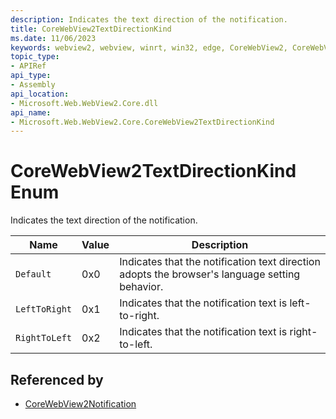 ```yaml
---
description: Indicates the text direction of the notification.
title: CoreWebView2TextDirectionKind
ms.date: 11/06/2023
keywords: webview2, webview, winrt, win32, edge, CoreWebView2, CoreWebView2Controller, browser control, edge html, CoreWebView2TextDirectionKind
topic_type:
- APIRef
api_type:
- Assembly
api_location:
- Microsoft.Web.WebView2.Core.dll
api_name:
- Microsoft.Web.WebView2.Core.CoreWebView2TextDirectionKind
---
```


# CoreWebView2TextDirectionKind Enum

Indicates the text direction of the notification.

| Name |  Value | Description |
|--|--|--|
|`Default` | 0x0  |  Indicates that the notification text direction adopts the browser's language setting behavior.|
|`LeftToRight` | 0x1  |  Indicates that the notification text is left-to-right.|
|`RightToLeft` | 0x2  |  Indicates that the notification text is right-to-left.|


## Referenced by

- [CoreWebView2Notification](corewebview2notification.md)
